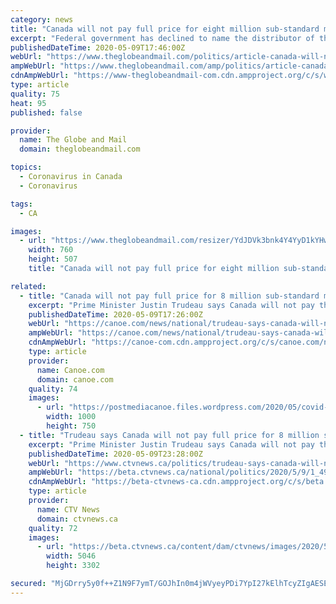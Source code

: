 ```yaml
---
category: news
title: "Canada will not pay full price for eight million sub-standard masks: PM"
excerpt: "Federal government has declined to name the distributor of the masks in question, citing ongoing discussions about reimbursement or discounts"
publishedDateTime: 2020-05-09T17:46:00Z
webUrl: "https://www.theglobeandmail.com/politics/article-canada-will-not-pay-full-price-for-eight-million-sub-standard-masks/"
ampWebUrl: "https://www.theglobeandmail.com/amp/politics/article-canada-will-not-pay-full-price-for-eight-million-sub-standard-masks/"
cdnAmpWebUrl: "https://www-theglobeandmail-com.cdn.ampproject.org/c/s/www.theglobeandmail.com/amp/politics/article-canada-will-not-pay-full-price-for-eight-million-sub-standard-masks/"
type: article
quality: 75
heat: 95
published: false

provider:
  name: The Globe and Mail
  domain: theglobeandmail.com

topics:
  - Coronavirus in Canada
  - Coronavirus

tags:
  - CA

images:
  - url: "https://www.theglobeandmail.com/resizer/YdJDVk3bnk4Y4YyD1kYHwm8AETA=/760x0/filters:quality(80)/cloudfront-us-east-1.images.arcpublishing.com/tgam/JIXWZ4JBERO3THGSUKFBAMCWX4.jpg"
    width: 760
    height: 507
    title: "Canada will not pay full price for eight million sub-standard masks: PM"

related:
  - title: "Canada will not pay full price for 8 million sub-standard masks: Trudeau"
    excerpt: "Prime Minister Justin Trudeau says Canada will not pay the full price for medical masks that do not live up to medical standards.About eight million of 11 million N95 respirators"
    publishedDateTime: 2020-05-09T17:26:00Z
    webUrl: "https://canoe.com/news/national/trudeau-says-canada-will-not-pay-full-price-for-8-million-sub-standard-masks"
    ampWebUrl: "https://canoe.com/news/national/trudeau-says-canada-will-not-pay-full-price-for-8-million-sub-standard-masks/amp"
    cdnAmpWebUrl: "https://canoe-com.cdn.ampproject.org/c/s/canoe.com/news/national/trudeau-says-canada-will-not-pay-full-price-for-8-million-sub-standard-masks/amp"
    type: article
    provider:
      name: Canoe.com
      domain: canoe.com
    quality: 74
    images:
      - url: "https://postmediacanoe.files.wordpress.com/2020/05/covid-canada-20200508-1.jpg"
        width: 1000
        height: 750
  - title: "Trudeau says Canada will not pay full price for 8 million sub-standard masks"
    excerpt: "Prime Minister Justin Trudeau says Canada will not pay the full price for medical masks that do not live up to medical standards."
    publishedDateTime: 2020-05-09T23:28:00Z
    webUrl: "https://www.ctvnews.ca/politics/trudeau-says-canada-will-not-pay-full-price-for-8-million-sub-standard-masks-1.4932228?cache=yesclipId104062%3FclipId%3D86116%3FcontactForm%3Dtrue"
    ampWebUrl: "https://beta.ctvnews.ca/national/politics/2020/5/9/1_4932228.html"
    cdnAmpWebUrl: "https://beta-ctvnews-ca.cdn.ampproject.org/c/s/beta.ctvnews.ca/national/politics/2020/5/9/1_4932228.html"
    type: article
    provider:
      name: CTV News
      domain: ctvnews.ca
    quality: 72
    images:
      - url: "https://beta.ctvnews.ca/content/dam/ctvnews/images/2020/5/9/1_4932230.jpg?cache_timestamp=1589032040691"
        width: 5046
        height: 3302

secured: "MjGDrry5y0f++Z1N9F7ymT/GOJhIn0m4jWVyeyPDi7YpI27kElhTcyZIgAESEZ6O7GFzs6fhMV65US3hISKOVoPd7S71S+YvrlkCpsOxEyQc+66ThEo1aRNGtPFKyTNqYRwfpshvzpF9rjlxpcMTZRine0OA0gK9PLarpMkYi/AER4L6A/BGOYBjt8kFmbBWgDLjLWpw8fyH2AQ062Lp6z7T5+H34HXgMcwesi3lQzCjfHIdy34EH88u2Ee/7m/cttL+DyFHip1njVewyPIsGkP7UaxiCDFp0Jmh1rvK2Ahg3iplVxRSUw5yLVz/XQOW;1dm7j4CB0kXaHj8t9kEAEA=="
---
```


